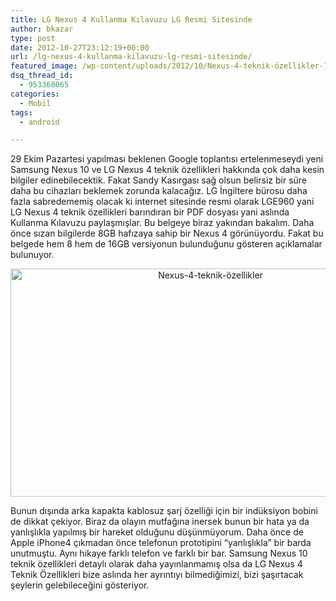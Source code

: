```yaml
---
title: LG Nexus 4 Kullanma Kılavuzu LG Resmi Sitesinde
author: bkazar
type: post
date: 2012-10-27T23:12:19+00:00
url: /lg-nexus-4-kullanma-kilavuzu-lg-resmi-sitesinde/
featured_image: /wp-content/uploads/2012/10/Nexus-4-teknik-özellikler-100x100.jpg
dsq_thread_id:
  - 953368065
categories:
  - Mobil
tags:
  - android

---
```

29 Ekim Pazartesi yapılması beklenen Google toplantısı ertelenmeseydi yeni Samsung Nexus 10 ve LG Nexus 4 teknik özellikleri hakkında çok daha kesin bilgiler edinebilecektik. Fakat Sandy Kasırgası sağ olsun belirsiz bir süre daha bu cihazları beklemek zorunda kalacağız. LG İngiltere bürosu daha fazla sabredememiş olacak ki internet sitesinde resmi olarak LGE960 yani LG Nexus 4 teknik özellikleri barındıran bir PDF dosyası yani aslında Kullanma Kılavuzu paylaşmışlar. Bu belgeye biraz yakından bakalım. Daha önce sızan bilgilerde 8GB hafızaya sahip bir Nexus 4 görünüyordu. Fakat bu belgede hem 8 hem de 16GB versiyonun bulunduğunu gösteren açıklamalar bulunuyor.

<p style="text-align: center;">
  <img class="aligncenter  wp-image-8784" title="Nexus-4-teknik-özellikler" src="https://www.murekkep.org/wp-content/uploads/2012/10/Nexus-4-teknik-özellikler.jpg" alt="Nexus-4-teknik-özellikler" width="624" height="365" srcset="https://www.murekkep.org/wp-content/uploads/2012/10/Nexus-4-teknik-özellikler.jpg 780w, https://www.murekkep.org/wp-content/uploads/2012/10/Nexus-4-teknik-özellikler-400x233.jpg 400w, https://www.murekkep.org/wp-content/uploads/2012/10/Nexus-4-teknik-özellikler-50x29.jpg 50w, https://www.murekkep.org/wp-content/uploads/2012/10/Nexus-4-teknik-özellikler-213x125.jpg 213w" sizes="(max-width: 624px) 100vw, 624px" />
</p>

Bunun dışında arka kapakta kablosuz şarj özelliği için bir indüksiyon bobini de dikkat çekiyor. Biraz da olayın mutfağına inersek bunun bir hata ya da yanlışlıkla yapılmış bir hareket olduğunu düşünmüyorum. Daha önce de Apple iPhone4 çıkmadan önce telefonun prototipini “yanlışlıkla” bir barda unutmuştu. Aynı hikaye farklı telefon ve farklı bir bar. Samsung Nexus 10 teknik özellikleri detaylı olarak daha yayınlanmamış olsa da LG Nexus 4 Teknik Özellikleri bize aslında her ayrıntıyı bilmediğimizi, bizi şaşırtacak şeylerin gelebileceğini gösteriyor.